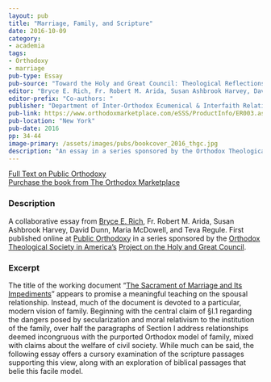 ```yaml
---
layout: pub
title: "Marriage, Family, and Scripture"
date: 2016-10-09
category:
- academia
tags:
- Orthodoxy
- marriage
pub-type: Essay
pub-source: "Toward the Holy and Great Council: Theological Reflections"
editor: "Bryce E. Rich, Fr. Robert M. Arida, Susan Ashbrook Harvey, David Dunn, Maria McDowell, and Teva Regule."
editor-prefix: "Co-authors: "
publisher: "Department of Inter-Orthodox Ecumenical & Interfaith Relations"
pub-link: https://www.orthodoxmarketplace.com/eSSS/ProductInfo/ER003.aspx
pub-location: "New York"
pub-date: 2016
pp: 34-44
image-primary: /assets/images/pubs/bookcover_2016_thgc.jpg
description: "An essay in a series sponsored by the Orthodox Theological Society in America’s Special Project on the Holy and Great Council."
---
```

<a href="https://publicorthodoxy.org/2016/05/06/marriage-family-and-scripture/">
  <i class="fa fa-file-text-o"></i>
  Full Text on Public Orthodoxy
</a>
<br />
<a href="https://www.orthodoxmarketplace.com/eSSS/ProductInfo/ER003.aspx">
  <i class="fa fa-book"></i>
  Purchase the book from The Orthodox Marketplace
</a>

### Description

A collaborative essay from <a href="http://www.brycerich.com/">Bryce E. Rich</a>, Fr. Robert M. Arida, Susan Ashbrook Harvey, David Dunn, Maria McDowell, and Teva Regule. First published online at <a href="https://publicorthodoxy.org">Public Orthodoxy</a> in a series sponsored by the <a href="http://www.otsamerica.net/">Orthodox Theological Society in America’s</a> <a href="https://publicorthodoxy.org/archives/otsa-special-project-on-the-great-and-holy-council">Project on the Holy and Great Council</a>.

### Excerpt

The title of the working document “<a href="https://www.holycouncil.org/-/marriage" target="_blank">The Sacrament of Marriage and Its Impediments</a>” appears to promise a meaningful teaching on the spousal relationship. Instead, much of the document is devoted to a particular, modern vision of family. Beginning with the central claim of §I.1 regarding the dangers posed by secularization and moral relativism to the institution of the family, over half the paragraphs of Section I address relationships deemed incongruous with the purported Orthodox model of family, mixed with claims about the welfare of civil society. While much can be said, the following essay offers a cursory examination of the scripture passages supporting this view, along with an exploration of biblical passages that belie this facile model.
